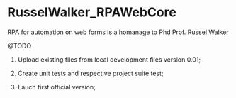# RusselWalker_RPAWebCore
RPA for automation on web forms is a homanage to Phd Prof. Russel Walker


@TODO

1) Upload existing files from local development files version 0.01;

2) Create unit tests and respective project suite test;

3) Lauch first official version;
